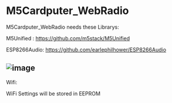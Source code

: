  
# M5Cardputer_WebRadio

M5Cardputer_WebRadio needs these Librarys: 

M5Unified : https://github.com/m5stack/M5Unified 

ESP8266Audio: https://github.com/earlephilhower/ESP8266Audio


![image](https://github.com/cyberwisk/M5Cardputer_WebRadio/assets/3136312/9bd48f53-334c-43c1-8226-1ece040430c5)
----
Wifi:

WiFi Settings will be stored in EEPROM
